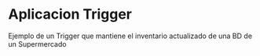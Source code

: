 # Aplicacion Trigger
Ejemplo de un Trigger que mantiene el inventario actualizado de una BD de un Supermercado
